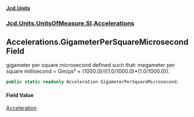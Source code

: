 #### [Jcd.Units](index 'index')
### [Jcd.Units.UnitsOfMeasure.SI](Jcd.Units.UnitsOfMeasure.SI 'Jcd.Units.UnitsOfMeasure.SI').[Accelerations](Accelerations 'Jcd.Units.UnitsOfMeasure.SI.Accelerations')

## Accelerations.GigameterPerSquareMicrosecond Field

gigameter per square microsecond defined such that: megameter per square millisecond = Gm/μs² ×
(1000.0)/((1.0/1000.0)*(1.0/1000.0)).

```csharp
public static readonly Acceleration GigameterPerSquareMicrosecond;
```

#### Field Value
[Acceleration](Acceleration 'Jcd.Units.UnitTypes.Acceleration')